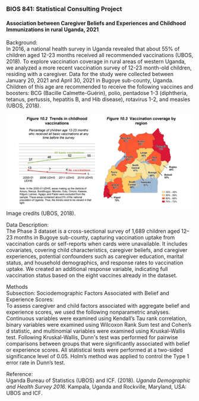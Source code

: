 ### BIOS 841: Statistical Consulting Project

#### Association between Caregiver Beliefs and Experiences and Childhood Immunizations in rural Uganda, 2021

Background:<br>
In 2016, a national health survey in Uganda revealed that about 55% of children aged 12-23 months
received all recommended vaccinations (UBOS, 2018). To explore vaccination coverage in rural areas of western Uganda, 
we analyzed a more recent vaccination survey of 12-23 month-old children, residing with a caregiver.
Data for the study were collected between January 20, 2021 and April 30, 2021 in Bugoye sub-county, Uganda.
Children of this age are recommended to receive the following vaccines and boosters:
BCG (Bacille Calmette-Guérin), polio, pentadose 1-3 (diphtheria, tetanus, pertussis, hepatitis B, and Hib disease), rotavirus 1-2, and measles (UBOS, 2018).

![alt text](uganda_vacc.png "(UBOS 2018)")
Image credits (UBOS, 2018).


Data Description:<br>
The Phase 3 dataset is a cross-sectional survey of 1,689 children aged 12–23
months in Bugoye sub-county, capturing vaccination uptake from vaccination cards or self-reports when cards were
unavailable. It includes covariates, covering child characteristics, caregiver
beliefs, and caregiver experiences, potential confounders such as caregiver education, marital status, and household demographics, 
and response rates to vaccination uptake.  We created an additional response variable, indicating full vaccination status based on the eight vaccines
already in the dataset.

Methods<br>
Subsection: Sociodemographic Factors Associated with Belief and Experience Scores:<br>
To assess caregiver and child factors associated with aggregate belief and experience scores, we used the following nonparametric analyses.
Continuous variables were examined using Kendall’s Tau rank correlation, binary variables were examined using Wilcoxon Rank Sum test and Cohen’s d statistic, and multinomial variables were examined using Kruskal-Wallis test. Following Kruskal-Wallis, Dunn's test was performed for pairwise comparisons between groups that were significantly associated with belief or experience scores. All statistical tests were performed at a two-sided significance level of 0.05. Holm’s method was applied to control the Type 1 error rate in Dunn’s test.

Reference:<br>
Uganda Bureau of Statistics (UBOS) and ICF. (2018). *Uganda Demographic and Health Survey 2016.* Kampala, Uganda and Rockville, Maryland, USA: UBOS and ICF.



